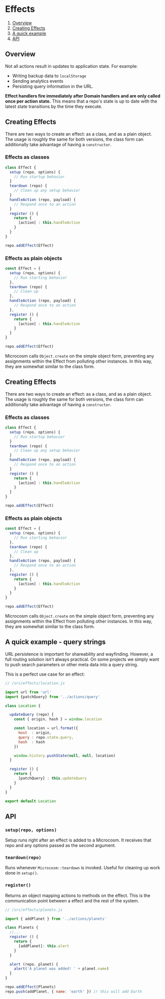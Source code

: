 # Effects

1. [Overview](#overview)
2. [Creating Effects](#creating-effects)
3. [A quick example](#a-quick-example---query-strings)
4. [API](#api)

## Overview

Not all actions result in updates to application state. For example:

* Writing backup data to `localStorage`
* Sending analytics events
* Persisting query information in the URL.

**Effect handlers fire immediately after Domain handlers and are only
called once per action state.** This means that a repo's state is up to
date with the latest state transitions by the time they execute.

## Creating Effects

There are two ways to create an effect: as a class, and as a plain object. The usage
is roughly the same for both versions, the class form can additionally take
advantage of having a `constructor`.

### Effects as classes

```javascript
class Effect {
  setup (repo, options) {
    // Run startup behavior
  }
  teardown (repo) {
    // Clean up any setup behavior
  }
  handleAction (repo, payload) {
    // Respond once to an action
  }
  register () {
    return {
      [action] : this.handleAction
    }
  }
}

repo.addEffect(Effect)
```

### Effects as plain objects

```javascript
const Effect = {
  setup (repo, options) {
    // Run starting behavior
  },
  teardown (repo) {
    // Clean up
  },
  handleAction (repo, payload) {
    // Respond once to an action
  },
  register () {
    return {
      [action] : this.handleAction
    }
  }
}

repo.addEffect(Effect)
```

Microcosm calls `Object.create` on the simple object form, preventing any
assignments within the Effect from polluting other instances. In this way, they
are somewhat similar to the class form.

## Creating Effects

There are two ways to create an effect: as a class, and as a plain object. The usage
is roughly the same for both versions, the class form can additionally take
advantage of having a `constructor`.

### Effects as classes

```javascript
class Effect {
  setup (repo, options) {
    // Run startup behavior
  }
  teardown (repo) {
    // Clean up any setup behavior
  }
  handleAction (repo, payload) {
    // Respond once to an action
  }
  register () {
    return {
      [action] : this.handleAction
    }
  }
}

repo.addEffect(Effect)
```

### Effects as plain objects

```javascript
const Effect = {
  setup (repo, options) {
    // Run starting behavior
  },
  teardown (repo) {
    // Clean up
  },
  handleAction (repo, payload) {
    // Respond once to an action
  },
  register () {
    return {
      [action] : this.handleAction
    }
  }
}

repo.addEffect(Effect)
```

Microcosm calls `Object.create` on the simple object form, preventing any
assignments within the Effect from polluting other instances. In this way, they
are somewhat similar to the class form.

## A quick example - query strings

URL persistence is important for shareability and wayfinding. However,
a full routing solution isn't always practical. On some projects we
simply want to push search parameters or other meta data into a query
string.

This is a perfect use case for an effect:

```javascript
// /src/effects/location.js

import url from 'url'
import {patchQuery} from '../actions/query'

class Location {

  updateQuery (repo) {
    const { origin, hash } = window.location

    const location = url.format({
      host  : origin,
      query : repo.state.query,
      hash  : hash
    })

    window.history.pushState(null, null, location)
  }

  register () {
    return {
      [patchQuery] : this.updateQuery
    }
  }
}

export default Location
```

## API

### `setup(repo, options)`

Setup runs right after an effect is added to a Microcosm. It receives
that repo and any options passed as the second argument.

### `teardown(repo)`

Runs whenever `Microcosm::teardown` is invoked. Useful for cleaning up
work done in `setup()`.

### `register()`

Returns an object mapping actions to methods on the effect. This is the
communication point between a effect and the rest of the system. 

```javascript
// /src/effects/planets.js

import { addPlanet } from '../actions/planets'

class Planets {
  //...
  register () {
    return {
      [addPlanet]: this.alert
    }
  }

  alert (repo, planet) {
    alert('A planet was added! ' + planet.name)
  }
}

repo.addEffect(Planets)
repo.push(addPlanet, { name: 'earth' }) // this will add Earth
```
